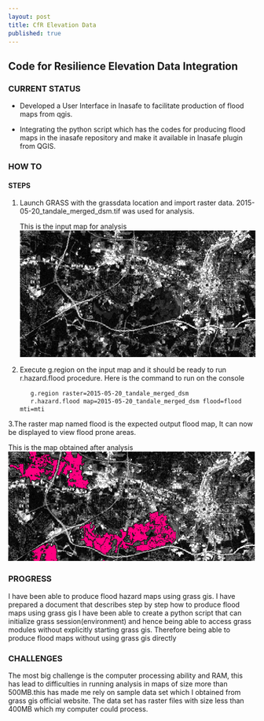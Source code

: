 ```yaml
---
layout: post
title: CfR Elevation Data
published: true
---
```


## Code for Resilience Elevation Data Integration


### CURRENT STATUS
* Developed a User Interface in Inasafe to facilitate production of flood maps from qgis.

* Integrating the python script which has the codes for producing flood maps in the inasafe repository and make it available in Inasafe plugin  from QGIS.

### HOW TO 

#### STEPS

1. Launch GRASS with the grassdata location and import raster data.
   2015-05-20_tandale_merged_dsm.tif was used for analysis.

    This is the input map for analysis
![Input Map](https://raw.githubusercontent.com/Mloweedgar/Mloweedgar.github.io/master/images/input_map_sm.png)


2. Execute g.region on the input map and it should be ready to run r.hazard.flood procedure. Here is the command to run on the    console


          g.region raster=2015-05-20_tandale_merged_dsm
          r.hazard.flood map=2015-05-20_tandale_merged_dsm flood=flood mti=mti


3.The raster map named flood is the expected output flood map, It can now be displayed to view flood prone areas.


This is the map obtained after analysis 
![Flood Map](https://raw.githubusercontent.com/Mloweedgar/Mloweedgar.github.io/master/images/flood_hazard_map.png)




### PROGRESS 
I have been able to produce flood hazard maps using grass gis. I have prepared a document that describes step by step how to produce flood maps using grass gis
I have been able to create a python script that can initialize grass session(environment) and hence being able to access grass modules without explicitly starting grass gis. Therefore being able to produce flood maps without using grass gis directly


### CHALLENGES
The most big challenge is the computer processing ability and RAM, this has lead to difficulties in running analysis in maps of size more than 500MB.this has made me rely on sample data set which I obtained from grass gis official website. The data set has raster files with size less than 400MB which my computer could process.
